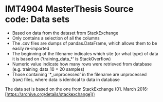 # IMT4904 MasterThesis Source code: Data sets

- Based on data from the dataset from StackExchange
- Only contains a selection of all the columns
- The .csv files are dumps of pandas.DataFrame, which allows them to be easily re-imported
- The beginning of the filename indicates which site (or what type) of data it is based on ('training_data_*' is StackOverflow)
- Numeric value indicate how many rows were retrieved from database (e.g. training_data_10 = 20 samples)
- Those containing '*_unprocessed' in the filename are unprocessed (raw) files, where data is identical to data in database

The data set is based on the one from StackExchange (01. March 2016:
[https://archive.org/details/stackexchange]()
